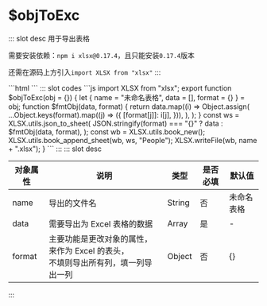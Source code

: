 # $objToExc
<ContainerBox title="介绍">
::: slot desc
用于导出表格

需要安装依赖：`npm i xlsx@0.17.4`，且只能安装`0.17.4`版本

还需在源码上方引入`import XLSX from "xlsx"`
:::
</ContainerBox>

<ContainerBox title="基础用法">
```html
<template>
  <button @click="$objToExc">点击导出</button>
</template>
<script>
  import { $objToExc } from "./lyb.js";
  export default {
    data() {
      return {
        data = [
          { a: 0, name: '张三', age: 20, b: 0 },
          { a: 1, name: '李四', age: 21, b: 1 },
          { a: 2, name: '王五', age: 22, b: 2 },
        ],
      };
    },
    methods: {
      $objToExc() {
        //将对象的name和age替换为姓名和年龄，在表格内就会展示姓名和年龄的表头，且只会导出姓名和年龄两列，不填则导出所有列
        $objToExc({data:this.data, format:{ name: '姓名', age: '年龄' }});
      },
    },
  };
</script>
```
<ShowCode>
::: slot codes
```js
import XLSX from "xlsx";
export function $objToExc(obj = {}) {
  let { name = "未命名表格", data = [], format = {} } = obj;
  function $fmtObj(data, format) {
    return data.map((i) =>
      Object.assign(
        ...Object.keys(format).map((j) => ({
          [format[j]]: i[j],
        })),
      ),
    );
  }
  const ws = XLSX.utils.json_to_sheet(
    JSON.stringify(format) === "{}" ? data : $fmtObj(data, format),
  );
  const wb = XLSX.utils.book_new();
  XLSX.utils.book_append_sheet(wb, ws, "People");
  XLSX.writeFile(wb, name + ".xlsx");
}
```
:::
</ShowCode>
</ContainerBox>

<ContainerBox title="Params">
::: slot desc

| 对象属性 | 说明                                                         | 类型   | 是否必填 | 默认值     |
| -------- | ------------------------------------------------------------ | ------ | -------- | ---------- |
| name     | 导出的文件名                                                 | String | 否       | 未命名表格 |
| data     | 需要导出为 Excel 表格的数据                                  | Array  | 是       | -          |
| format   | 主要功能是更改对象的属性，来作为 Excel 的表头，<br />不填则导出所有列，填一列导出一列 | Object | 否       | {}         |

:::
</ShowCode>
</ContainerBox>